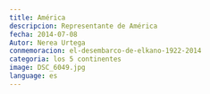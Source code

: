 ```yaml
---
title: América
descripcion: Representante de América
fecha: 2014-07-08
Autor: Nerea Urtega
conmemoracion: el-desembarco-de-elkano-1922-2014
categoria: los 5 continentes
image: DSC_6049.jpg
language: es
---
```

